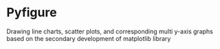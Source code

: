 # Pyfigure
Drawing line charts, scatter plots, and corresponding multi y-axis graphs based on the secondary development of matplotlib library
